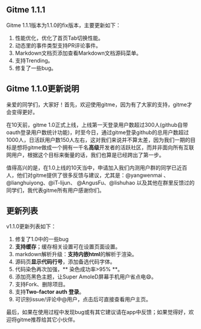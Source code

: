 ## Gitme 1.1.1

Gitme 1.1.1版本为1.1.0的fix版本，主要更新如下：

1. 性能优化，优化了首页Tab切换性能。
2. 动态里的事件类型支持PR评论事件。
3. Markdown文档页添加查看Markdown文档源码菜单。
4. 支持Trending。
5. 修复了一些bug。

## Gitme 1.1.0更新说明

亲爱的同学们，大家好！首先，欢迎使用gitme，因为有了大家的支持，gitme才会变得更好。

在10天前，gitme 1.0正式上线，上线第一天登录用户数超过300人(github自带oauth登录用户数统计功能)，时至今日，通过gitme登录github的总用户数超过1000人，日活跃用户数150人左右，这对我们来说并不算太差，因为我们一期的目标是想将gitme做成一个拥有一千名**高级**开发者的活跃社区，而并非面向所有互联网用户，根据这个目标来衡量的话，我们也算是已经跨出了第一步。

值得高兴的是，在1.0上线的10天当中，申请加入我们内测用户群的同学已近百人，他们对gitme提供了很多反馈与建议，尤其是：@yangwenmai 、@lianghuiyong、@iT-lijun、 @AngusFu、@lishuhao 以及其他在群里反馈过的同学们，我代表gitme所有用户感谢你们。

## 更新列表

v1.1.0更新列表如下：

1. 修复了1.0中的一些bug
2. **支持缓存**；缓存相关设置可在设置页面设置。
3. markdown解析升级：**支持内嵌html**的解析于渲染。
4. 源码页**显示代码行号**，添加备选代码字体。
5. 代码染色再次加强，** 染色成功率>95% **。
6. 添加亮黑色主题，让Super AmoleD屏幕手机用户省点电😄。
7. 支持Fork、删除项目。
8. 支持**Two-factor auth 登录**。
9. 可识别issue/评论中@用户，点击后可直接查看用户主页。

最后，如果在使用过程中发现bug或有其它建议请在app中反馈；如果觉得好，欢迎将gitme推荐给其它小伙伴。














